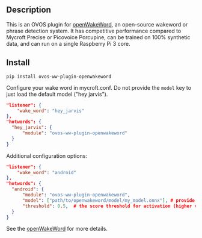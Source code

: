## Description

This is an OVOS plugin for [openWakeWord](https://www.github.com/dscripka/openwakeword), an open-source
wakeword or phrase detection system. It has competitive performance compared to Mycroft Precise or Picovoice Porcupine,
can be trained on 100% synthetic data, and can run on a single Raspberry Pi 3 core.

## Install

`pip install ovos-ww-plugin-openwakeword`

Configure your wake word in mycroft.conf. Do not provide the `model` key to just load the default model ("hey jarvis").

```json
"listener": {
    "wake_word": "hey_jarvis"
},
"hotwords": {
  "hey_jarvis": {
      "module": "ovos-ww-plugin-openwakeword"
  }
} 
```

Additional configuration options:

```json
"listener": {
    "wake_word": "android"
},
"hotwords": {
  "android": {
      "module": "ovos-ww-plugin-openwakeword",
      "model": ["path/to/openwakeword/model/my_model.onnx"], # provide paths to as many models as desired
      "threshold": 0.5,  # the score threshold for activation (higher values means less sensitive)
  }
}
```

See the [openWakeWord](https://www.github.com/dscripka/openwakeword) for more details.